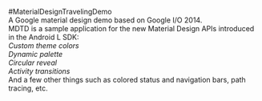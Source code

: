 #MaterialDesignTravelingDemo<br/>
A Google material design demo based on Google I/O 2014.<br/>
MDTD is a sample application for the new Material Design APIs introduced in the Android L SDK:<br/>
*Custom theme colors*<br/>
*Dynamic palette*<br/>
*Circular reveal*<br/>
*Activity transitions*<br/>
And a few other things such as colored status and navigation bars, path tracing, etc.
